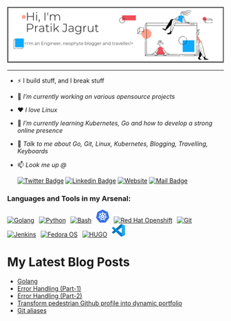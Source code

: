 [![Pratik's GitHub Banner](./img/ghbanner.png)](https://pratikjagrut.dev)

---
<!-- ### Hi there 👋 -->
<!-- ### I'm Pratik, I'm an Engineer, neophyte blogger and traveller -->

- ⚡ I build stuff, and I break stuff

- 🔭 *I’m currently working on various opensource projects*

- ❤️ *I love Linux*

- 🌱 *I’m currently learning Kubernetes, Go and how to develop a strong online presence*

- 💬 *Talk to me about Go, Git, Linux, Kubernetes, Blogging, Travelling, Keyboards*

- 📫 *Look me up @*
    
    [![Twitter Badge](https://img.shields.io/badge/-@pratikjagrut-1ca0f1?style=flat&labelColor=1ca0f1&logo=twitter&logoColor=white&link=https://twitter.com/pratikjagrut)][twitter]
    [![Linkedin Badge](https://img.shields.io/badge/-pratikjagrut-0e76a8?style=flat&labelColor=0e76a8&logo=linkedin&logoColor=white)][linkedin]
    [![Website](https://img.shields.io/badge/website-pratikjagrut.dev-green)][website]
    [![Mail Badge](https://img.shields.io/badge/-pratikjagrut-c0392b?style=flat&labelColor=c0392b&logo=gmail&logoColor=white)][mailto]
    <br>

    
<!-- - 😄 Pronouns: ... -->

<!-- - 🥅 My 2020 goal is to at least publish 50 blogs visit my blog at [pratikjagrut.dev]() -->

<!-- - 👯 I’m looking to collaborate on ... -->

<!-- - 🤔 I’m looking for help with ... -->

### Languages and Tools in my Arsenal:

[<img src="https://golang.org/lib/godoc/images/go-logo-blue.svg" alt="Golang" height="20"/>][Golang]&ensp;
[<img src="https://cdn3.iconfinder.com/data/icons/logos-and-brands-adobe/512/267_Python-512.png" alt="Python" width="30" height="30"/>][Python]&ensp;
[<img src="https://raw.githubusercontent.com/odb/official-bash-logo/master/assets/Logos/Icons/SVG/128x128.svg" alt="Bash" width="30" height="30"/>][Bash]&ensp;
[<img src="https://raw.githubusercontent.com/kubernetes/kubernetes/master/logo/logo.svg" alt="k8s" width="30" height="30"/>][Kubernetes]&ensp;
[<img src="https://avatars.githubusercontent.com/u/792337?s=200&v=4" alt="Red Hat Openshift" width="30" height="30"/>][Openshift]&ensp;
[<img src="https://www.vectorlogo.zone/logos/git-scm/git-scm-icon.svg" alt="Git" width="30" height="30"/>][Git]&ensp;
[<img src="https://www.jenkins.io/images/logos/jenkins/jenkins.png" alt="Jenkins" width="25" height="30"/>][Jenkins]&ensp;
[<img src="https://fedoraproject.org/w/uploads/2/2d/Logo_fedoralogo.png" alt="Fedora OS" width="70" height="30"/>][Fedora]&ensp;
[<img src="https://d33wubrfki0l68.cloudfront.net/c38c7334cc3f23585738e40334284fddcaf03d5e/2e17c/images/hugo-logo-wide.svg" alt="HUGO" width="70" height="30"/>][Hugo]&ensp;
[<img src="https://raw.githubusercontent.com/github/explore/80688e429a7d4ef2fca1e82350fe8e3517d3494d/topics/visual-studio-code/visual-studio-code.png" alt="Visual Studio Code" width="30" height="30"/>][VScode]&ensp;
<!--  <img src="https://cdn3.iconfinder.com/data/icons/logos-and-brands-adobe/512/97_Docker-512.png" alt="Docker" width="30" height="30"/>&ensp; -->

# My Latest Blog Posts
<!-- BLOG-POST-LIST:START -->
- [Golang](https://pratikjagrut.dev/blog/golang/series/contents/)
- [Error Handling &lpar;Part-1&rpar;](https://pratikjagrut.dev/blog/golang/series/error_part_1/)
- [Error Handling &lpar;Part-2&rpar;](https://pratikjagrut.dev/blog/golang/series/error_part_2/)
- [Transform pedestrian Github profile into dynamic portfolio](https://pratikjagrut.dev/blog/git/2021/githubprofile/)
- [Git aliases](https://pratikjagrut.dev/blog/git/2021/aliases/)
<!-- BLOG-POST-LIST:END -->

<!-- Github stats -->
<!-- ![Pratik's GitHub stats](https://github-readme-stats.vercel.app/api?username=pratikjagrut&show_icons=true&theme=radical&hide=stars,contribs)

<details>
<summary></summary>
<img src="https://github-readme-stats.vercel.app/api?username=pratikjagrut&show_icons=true&theme=radical&hide=stars,contribs">
</details> -->

[website]: https://pratikjagrut.dev/
[twitter]: https://twitter.com/pratikjagrut
[linkedin]: https://www.linkedin.com/in/pratikjagrut
[Golang]: https://golang.org/ 
[Python]: https://www.python.org/
[Bash]: https://www.gnu.org/software/bash/
[Git]: https://git-scm.com/
[Fedora]: https://fedoraproject.org/wiki/Fedora_Project_Wiki
[Hugo]: https://gohugo.io/
[Kubernetes]: https://kubernetes.io/
[Openshift]: https://www.openshift.com/
[VScode]: https://code.visualstudio.com/
[Jenkins]: https://www.jenkins.io/
[mailto]: mailto:jagrut.pratik@gmail.com
